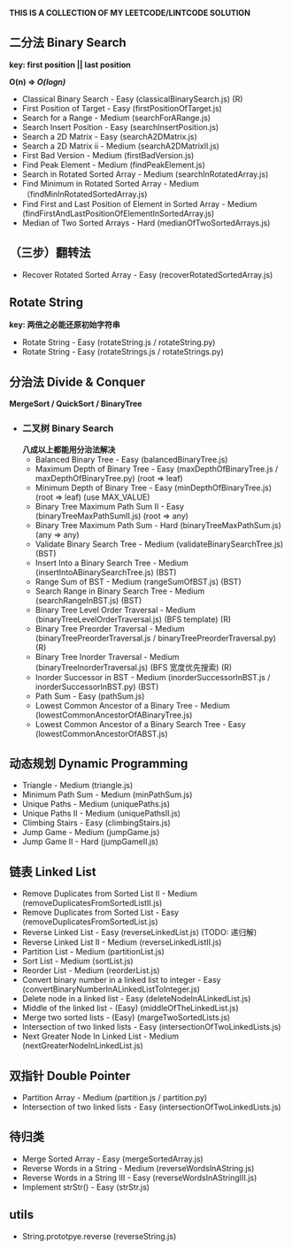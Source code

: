 **THIS IS A COLLECTION OF MY LEETCODE/LINTCODE SOLUTION**

## 二分法 Binary Search
**key: first position || last position**

**O(n) => *O(logn)***

* Classical Binary Search - Easy (classicalBinarySearch.js)  (R)
* First Position of Target - Easy (firstPositionOfTarget.js)
* Search for a Range - Medium (searchForARange.js)
* Search Insert Position - Easy (searchInsertPosition.js)
* Search a 2D Matrix - Easy (searchA2DMatrix.js)
* Search a 2D Matrix ii - Medium (searchA2DMatrixII.js)
* First Bad Version - Medium (firstBadVersion.js)
* Find Peak Element - Medium (findPeakElement.js)
* Search in Rotated Sorted Array - Medium (searchInRotatedArray.js)
* Find Minimum in Rotated Sorted Array - Medium （findMinInRotatedSortedArray.js)
* Find First and Last Position of Element in Sorted Array - Medium (findFirstAndLastPositionOfElementInSortedArray.js)
* Median of Two Sorted Arrays - Hard (medianOfTwoSortedArrays.js)

## （三步）翻转法
* Recover Rotated Sorted Array - Easy (recoverRotatedSortedArray.js)

## Rotate String
**key: 两倍之必能还原初始字符串**

* Rotate String - Easy (rotateString.js / rotateString.py)
* Rotate String - Easy (rotateStrings.js / rotateStrings.py)

## 分治法 Divide & Conquer
**MergeSort / QuickSort / BinaryTree**

* ### 二叉树 Binary Search
  **八成以上都能用分治法解决**
  * Balanced Binary Tree - Easy (balancedBinaryTree.js)
  * Maximum Depth of Binary Tree - Easy (maxDepthOfBinaryTree.js / maxDepthOfBinaryTree.py) (root => leaf)
  * Minimum Depth of Binary Tree - Easy (minDepthOfBinaryTree.js) (root => leaf) (use MAX_VALUE)
  * Binary Tree Maximum Path Sum II - Easy (binaryTreeMaxPathSumII.js) (root => any)
  * Binary Tree Maximum Path Sum - Hard (binaryTreeMaxPathSum.js) (any => any)
  * Validate Binary Search Tree - Medium (validateBinarySearchTree.js) (BST)
  * Insert Into a Binary Search Tree - Medium (insertIntoABinarySearchTree.js) (BST)
  * Range Sum of BST - Medium (rangeSumOfBST.js) (BST)
  * Search Range in Binary Search Tree - Medium (searchRangeInBST.js) (BST)
  * Binary Tree Level Order Traversal - Medium (binaryTreeLevelOrderTraversal.js) (BFS template) (R)
  * Binary Tree Preorder Traversal - Medium (binaryTreePreorderTraversal.js / binaryTreePreorderTraversal.py) (R)
  * Binary Tree Inorder Traversal - Medium (binaryTreeInorderTraversal.js) (BFS 宽度优先搜索) (R)
  * Inorder Successor in BST - Medium (inorderSuccessorInBST.js / inorderSuccessorInBST.py) (BST)
  * Path Sum - Easy (pathSum.js)
  * Lowest Common Ancestor of a Binary Tree - Medium (lowestCommonAncestorOfABinaryTree.js)
  * Lowest Common Ancestor of a Binary Search Tree - Easy (lowestCommonAncestorOfABST.js)


## 动态规划 Dynamic Programming

* Triangle - Medium (triangle.js)
* Minimum Path Sum - Medium (minPathSum.js)
* Unique Paths - Medium (uniquePaths.js)
* Unique Paths II - Medium (uniquePathsII.js)
* Climbing Stairs - Easy (climbingStairs.js)
* Jump Game - Medium (jumpGame.js)
* Jump Game II - Hard (jumpGameII.js)

## 链表 Linked List

* Remove Duplicates from Sorted List II - Medium (removeDuplicatesFromSortedListII.js)
* Remove Duplicates from Sorted List - Easy (removeDuplicatesFromSortedList.js)
* Reverse Linked List - Easy (reverseLinkedList.js) (TODO: 递归解)
* Reverse Linked List II - Medium (reverseLinkedListII.js)
* Partition List - Medium (partitionList.js)
* Sort List - Medium (sortList.js)
* Reorder List - Medium (reorderList.js)
* Convert binary number in a linked list to integer - Easy (convertBinaryNumberInALinkedListToInteger.js)
* Delete node in a linked list - Easy (deleteNodeInALinkedList.js)
* Middle of the linked list - (Easy) (middleOfTheLinkedList.js)
* Merge two sorted lists - (Easy) (margeTwoSortedLists.js)
* Intersection of two linked lists - Easy (intersectionOfTwoLinkedLists.js)
* Next Greater Node In Linked List - Medium (nextGreaterNodeInLinkedList.js)

## 双指针 Double Pointer

* Partition Array - Medium (partition.js / partition.py)
* Intersection of two linked lists - Easy (intersectionOfTwoLinkedLists.js)

## 待归类
* Merge Sorted Array - Easy (mergeSortedArray.js)
* Reverse Words in a String - Medium (reverseWordsInAString.js)
* Reverse Words in a String III - Easy (reverseWordsInAStringIII.js)
* Implement strStr() - Easy (strStr.js)

## utils
* String.prototpye.reverse (reverseString.js)